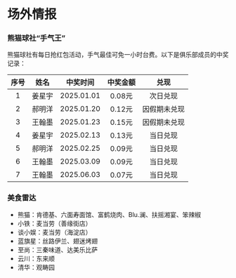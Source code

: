 # 场外情报

### 熊猫球社“手气王”

熊猫球社有每日抢红包活动，手气最佳可免一小时台费。以下是俱乐部成员的中奖记录：

| 序号 |  姓名  |  中奖时间  | 中奖金额  |      兑现      |
| :--: | :----: | :-------: | :------: | :------------: |
|  1   | 姜星宇 | 2025.01.01 |  0.08元  |    次日兑现    |
|  2   | 郝明洋 | 2025.01.20 |  0.12元  |  因假期未兑现  |
|  3   | 王翰墨 | 2025.01.23 |  0.15元  |  因假期未兑现  |
|  4   | 姜星宇 | 2025.02.13 |  0.13元  |    当日兑现    |
|  5   | 郝明洋 | 2025.02.25 |  0.09元  |    当日兑现    |
|  6   | 王翰墨 | 2025.03.09 |  0.09元  |    当日兑现    |
|  7   | 王翰墨 | 2025.06.03 |  0.07元  |    当日兑现    |

### 美食雷达

- 熊猫：肯德基、六面寿面馆、富鹤烧肉、Blu.澜、扶摇湘宴、笨辣椒
- 小铁：麦当劳（善缘街店）
- 谈小娱：麦当劳（海淀店）
- 蓝旗星：丝路伊兰、翅迷烤翅
- 至尚：三秦味道、达美乐比萨
- 云川：东来顺
- 清华：观畴园